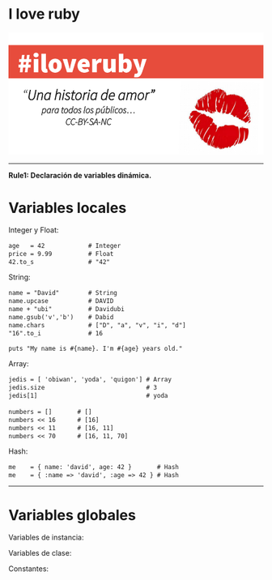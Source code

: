 
# I love ruby

![](images/iloveruby.png)

---

**Rule1: Declaración de variables dinámica.**

# Variables locales

Integer y Float:
```
age   = 42            # Integer
price = 9.99          # Float
42.to_s               # "42"
```

String:

```
name = "David"        # String
name.upcase           # DAVID
name + "ubi"          # Davidubi
name.gsub('v','b')    # Dabid
name.chars            # ["D", "a", "v", "i", "d"]
"16".to_i             # 16
```

```
puts "My name is #{name}. I'm #{age} years old."
```

Array:
```
jedis = [ 'obiwan', 'yoda', 'quigon'] # Array
jedis.size                            # 3
jedis[1]                              # yoda

numbers = []       # []
numbers << 16      # [16]
numbers << 11      # [16, 11]
numbers << 70      # [16, 11, 70]

```

Hash:
```
me    = { name: 'david', age: 42 }       # Hash
me    = { :name => 'david', :age => 42 } # Hash
```

---

# Variables globales

Variables de instancia:

Variables de clase:

Constantes:
